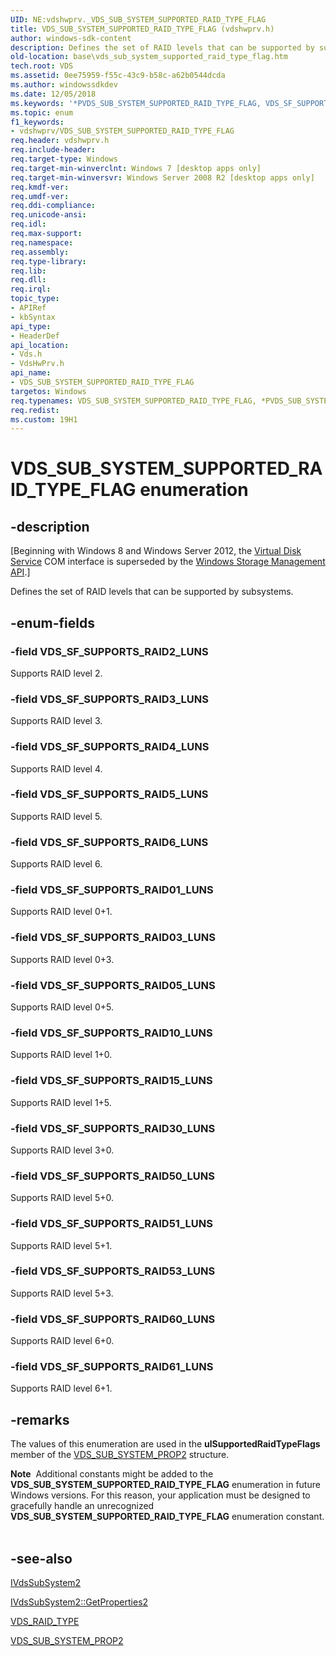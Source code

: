 ```yaml
---
UID: NE:vdshwprv._VDS_SUB_SYSTEM_SUPPORTED_RAID_TYPE_FLAG
title: VDS_SUB_SYSTEM_SUPPORTED_RAID_TYPE_FLAG (vdshwprv.h)
author: windows-sdk-content
description: Defines the set of RAID levels that can be supported by subsystems.
old-location: base\vds_sub_system_supported_raid_type_flag.htm
tech.root: VDS
ms.assetid: 0ee75959-f55c-43c9-b58c-a62b0544dcda
ms.author: windowssdkdev
ms.date: 12/05/2018
ms.keywords: '*PVDS_SUB_SYSTEM_SUPPORTED_RAID_TYPE_FLAG, VDS_SF_SUPPORTS_RAID01_LUNS, VDS_SF_SUPPORTS_RAID03_LUNS, VDS_SF_SUPPORTS_RAID05_LUNS, VDS_SF_SUPPORTS_RAID10_LUNS, VDS_SF_SUPPORTS_RAID15_LUNS, VDS_SF_SUPPORTS_RAID2_LUNS, VDS_SF_SUPPORTS_RAID30_LUNS, VDS_SF_SUPPORTS_RAID3_LUNS, VDS_SF_SUPPORTS_RAID4_LUNS, VDS_SF_SUPPORTS_RAID50_LUNS, VDS_SF_SUPPORTS_RAID51_LUNS, VDS_SF_SUPPORTS_RAID53_LUNS, VDS_SF_SUPPORTS_RAID5_LUNS, VDS_SF_SUPPORTS_RAID60_LUNS, VDS_SF_SUPPORTS_RAID61_LUNS, VDS_SF_SUPPORTS_RAID6_LUNS, VDS_SUB_SYSTEM_SUPPORTED_RAID_TYPE_FLAG, VDS_SUB_SYSTEM_SUPPORTED_RAID_TYPE_FLAG enumeration, base.vds_sub_system_supported_raid_type_flag, vds/VDS_SF_SUPPORTS_RAID01_LUNS, vds/VDS_SF_SUPPORTS_RAID03_LUNS, vds/VDS_SF_SUPPORTS_RAID05_LUNS, vds/VDS_SF_SUPPORTS_RAID10_LUNS, vds/VDS_SF_SUPPORTS_RAID15_LUNS, vds/VDS_SF_SUPPORTS_RAID2_LUNS, vds/VDS_SF_SUPPORTS_RAID30_LUNS, vds/VDS_SF_SUPPORTS_RAID3_LUNS, vds/VDS_SF_SUPPORTS_RAID4_LUNS, vds/VDS_SF_SUPPORTS_RAID50_LUNS, vds/VDS_SF_SUPPORTS_RAID51_LUNS, vds/VDS_SF_SUPPORTS_RAID53_LUNS, vds/VDS_SF_SUPPORTS_RAID5_LUNS, vds/VDS_SF_SUPPORTS_RAID60_LUNS, vds/VDS_SF_SUPPORTS_RAID61_LUNS, vds/VDS_SF_SUPPORTS_RAID6_LUNS, vds/VDS_SUB_SYSTEM_SUPPORTED_RAID_TYPE_FLAG, vdshwprv/VDS_SF_SUPPORTS_RAID01_LUNS, vdshwprv/VDS_SF_SUPPORTS_RAID03_LUNS, vdshwprv/VDS_SF_SUPPORTS_RAID05_LUNS, vdshwprv/VDS_SF_SUPPORTS_RAID10_LUNS, vdshwprv/VDS_SF_SUPPORTS_RAID15_LUNS, vdshwprv/VDS_SF_SUPPORTS_RAID2_LUNS, vdshwprv/VDS_SF_SUPPORTS_RAID30_LUNS, vdshwprv/VDS_SF_SUPPORTS_RAID3_LUNS, vdshwprv/VDS_SF_SUPPORTS_RAID4_LUNS, vdshwprv/VDS_SF_SUPPORTS_RAID50_LUNS, vdshwprv/VDS_SF_SUPPORTS_RAID51_LUNS, vdshwprv/VDS_SF_SUPPORTS_RAID53_LUNS, vdshwprv/VDS_SF_SUPPORTS_RAID5_LUNS, vdshwprv/VDS_SF_SUPPORTS_RAID60_LUNS, vdshwprv/VDS_SF_SUPPORTS_RAID61_LUNS, vdshwprv/VDS_SF_SUPPORTS_RAID6_LUNS, vdshwprv/VDS_SUB_SYSTEM_SUPPORTED_RAID_TYPE_FLAG'
ms.topic: enum
f1_keywords:
- vdshwprv/VDS_SUB_SYSTEM_SUPPORTED_RAID_TYPE_FLAG
req.header: vdshwprv.h
req.include-header: 
req.target-type: Windows
req.target-min-winverclnt: Windows 7 [desktop apps only]
req.target-min-winversvr: Windows Server 2008 R2 [desktop apps only]
req.kmdf-ver: 
req.umdf-ver: 
req.ddi-compliance: 
req.unicode-ansi: 
req.idl: 
req.max-support: 
req.namespace: 
req.assembly: 
req.type-library: 
req.lib: 
req.dll: 
req.irql: 
topic_type:
- APIRef
- kbSyntax
api_type:
- HeaderDef
api_location:
- Vds.h
- VdsHwPrv.h
api_name:
- VDS_SUB_SYSTEM_SUPPORTED_RAID_TYPE_FLAG
targetos: Windows
req.typenames: VDS_SUB_SYSTEM_SUPPORTED_RAID_TYPE_FLAG, *PVDS_SUB_SYSTEM_SUPPORTED_RAID_TYPE_FLAG
req.redist: 
ms.custom: 19H1
---
```


# VDS_SUB_SYSTEM_SUPPORTED_RAID_TYPE_FLAG enumeration


## -description


<p class="CCE_Message">[Beginning with Windows 8 and Windows Server 2012, the <a href="https://docs.microsoft.com/windows/desktop/VDS/virtual-disk-service-portal">Virtual Disk Service</a> COM interface is superseded by the <a href="https://docs.microsoft.com/previous-versions/windows/desktop/stormgmt/windows-storage-management-api-portal">Windows Storage Management API</a>.]

Defines the set of RAID levels that can be supported by subsystems.


## -enum-fields




### -field VDS_SF_SUPPORTS_RAID2_LUNS

Supports RAID level 2.


### -field VDS_SF_SUPPORTS_RAID3_LUNS

Supports RAID level 3.


### -field VDS_SF_SUPPORTS_RAID4_LUNS

Supports RAID level 4.


### -field VDS_SF_SUPPORTS_RAID5_LUNS

Supports RAID level 5.


### -field VDS_SF_SUPPORTS_RAID6_LUNS

Supports RAID level 6.


### -field VDS_SF_SUPPORTS_RAID01_LUNS

Supports RAID level 0+1.


### -field VDS_SF_SUPPORTS_RAID03_LUNS

Supports RAID level 0+3.


### -field VDS_SF_SUPPORTS_RAID05_LUNS

Supports RAID level 0+5.


### -field VDS_SF_SUPPORTS_RAID10_LUNS

Supports RAID level 1+0.


### -field VDS_SF_SUPPORTS_RAID15_LUNS

Supports RAID level 1+5.


### -field VDS_SF_SUPPORTS_RAID30_LUNS

Supports RAID level 3+0.


### -field VDS_SF_SUPPORTS_RAID50_LUNS

Supports RAID level 5+0.


### -field VDS_SF_SUPPORTS_RAID51_LUNS

Supports RAID level 5+1.


### -field VDS_SF_SUPPORTS_RAID53_LUNS

Supports RAID level 5+3.


### -field VDS_SF_SUPPORTS_RAID60_LUNS

Supports RAID level 6+0.


### -field VDS_SF_SUPPORTS_RAID61_LUNS

Supports RAID level 6+1.


## -remarks



The values of this enumeration are used in the <b>ulSupportedRaidTypeFlags</b> member of the <a href="https://docs.microsoft.com/windows/desktop/api/vdshwprv/ns-vdshwprv-vds_sub_system_prop2">VDS_SUB_SYSTEM_PROP2</a> structure.

<div class="alert"><b>Note</b>  Additional constants might be added to the <b>VDS_SUB_SYSTEM_SUPPORTED_RAID_TYPE_FLAG</b> enumeration in future Windows versions. For this reason, your application must be designed to gracefully handle an unrecognized <b>VDS_SUB_SYSTEM_SUPPORTED_RAID_TYPE_FLAG</b> enumeration constant.</div>
<div> </div>



## -see-also




<a href="https://docs.microsoft.com/windows/desktop/api/vdshwprv/nn-vdshwprv-ivdssubsystem2">IVdsSubSystem2</a>



<a href="https://docs.microsoft.com/windows/desktop/api/vdshwprv/nf-vdshwprv-ivdssubsystem2-getproperties2">IVdsSubSystem2::GetProperties2</a>



<a href="https://docs.microsoft.com/windows/desktop/api/vdshwprv/ne-vdshwprv-vds_raid_type">VDS_RAID_TYPE</a>



<a href="https://docs.microsoft.com/windows/desktop/api/vdshwprv/ns-vdshwprv-vds_sub_system_prop2">VDS_SUB_SYSTEM_PROP2</a>
 

 

